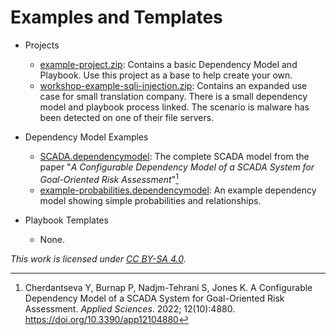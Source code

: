 # Examples and Templates

* Projects

  * [example-project.zip](Projects/example-project.zip): Contains a basic Dependency Model and Playbook. Use this project as a base to help create your own.
  * [workshop-example-sqli-injection.zip](Projects/workshop-example-sql-injection.zip): Contains an expanded use case for small translation company. There is a small dependency model and playbook process linked. The scenario is malware has been detected on one of their file servers.
* Dependency Model Examples

  * [SCADA.dependencymodel](DependencyModelExamples/SCADA.dependencymodel): The complete SCADA model from the paper "*A Configurable Dependency Model of a SCADA System for Goal-Oriented Risk Assessment*"[^1]
  * [example-probabilities.dependencymodel](DependencyModelExamples/example-probabilities.dependencymodel): An example dependency model showing simple probabilities and relationships. 
* Playbook Templates
  * None.

*This work is licensed under [CC BY-SA 4.0](http://creativecommons.org/licenses/by-sa/4.0).* 

[^1]: Cherdantseva Y, Burnap P, Nadjm-Tehrani S, Jones K. A Configurable Dependency Model of a SCADA System for Goal-Oriented Risk Assessment. *Applied Sciences*. 2022; 12(10):4880. https://doi.org/10.3390/app12104880
